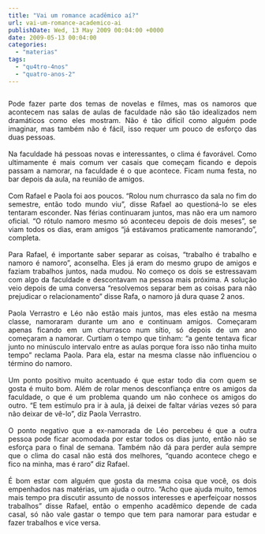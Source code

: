 ```yaml
---
title: "Vai um romance acadêmico aí?"
url: vai-um-romance-academico-ai
publishDate: Wed, 13 May 2009 00:04:00 +0000
date: 2009-05-13 00:04:00
categories: 
  - "materias"
tags: 
  - "qu4tro-4nos"
  - "quatro-anos-2"
---
```

<a href="http://2.bp.blogspot.com/_BzqI_RDZ6O4/SgwD2gGtPII/AAAAAAAAAcU/lnIOByNJ7ig/s1600-h/IMG055-01.jpg"><img alt="" src="http://2.bp.blogspot.com/_BzqI_RDZ6O4/SgwD2gGtPII/AAAAAAAAAcU/lnIOByNJ7ig/s200/IMG055-01.jpg" border="0"></a><br><div align="justify"></div><div align="justify"><div><span><span><span><span> </span></span></span>Pode fazer parte dos temas de novelas e filmes, mas os namoros que acontecem nas salas de aulas de faculdade não são tão idealizados nem dramáticos como eles mostram. Não é tão difícil como alguém pode imaginar, mas também não é fácil, isso requer um pouco de esforço das duas pessoas.</span></div><div><span><br></span></div><span><span><span> </span>Na faculdade há pessoas novas e interessantes, o clima é favorável. Como ultimamente é mais comum ver casais que começam ficando e depois passam a namorar, na faculdade é o que acontece. Ficam numa festa, no bar depois da aula, na reunião de amigos.</span></span></div><div align="justify"><span><span><br><span> </span>Com Rafael e Paola foi aos poucos. “Rolou num churrasco da sala no fim do semestre, então todo mundo viu”, disse Rafael ao questioná-lo se eles tentaram esconder. Nas férias continuaram juntos, mas não era um namoro oficial. “O rótulo namoro mesmo só aconteceu depois de dois meses”, se viam todos os dias, eram amigos “já estávamos praticamente namorando”, completa.</span></span></div><div align="justify"><span><span><br><span> </span>Para Rafael, é importante saber separar as coisas, “trabalho é trabalho e namoro é namoro”, aconselha. Eles já eram do mesmo grupo de amigos e faziam trabalhos juntos, nada mudou. No começo os dois se estressavam com algo da faculdade e descontavam na pessoa mais próxima. A solução veio depois de uma conversa “resolvemos separar bem as coisas para não prejudicar o relacionamento” disse Rafa, o namoro já dura quase 2 anos.</span></span></div><div align="justify"><span><span><br><span> </span>Paola Verrastro e Léo não estão mais juntos, mas eles estão na mesma classe, namoraram durante um ano e continuam amigos. Começaram apenas ficando em um churrasco num sítio, só depois de um ano começaram a namorar. Curtiam o tempo que tinham: “a gente tentava ficar junto no minúsculo intervalo entre as aulas porque fora isso não tinha muito tempo” reclama Paola. Para ela, estar na mesma classe não influenciou o término do namoro.</span></span></div><div align="justify"><span><span><br><span> </span>Um ponto positivo muito acentuado é que estar todo dia com quem se gosta é muito bom. Além de rolar menos desconfiança entre os amigos da faculdade, o que é um problema quando um não conhece os amigos do outro. “E tem estímulo pra ir à aula, já deixei de faltar várias vezes só para não deixar de vê-lo”, diz Paola Verrastro.</span></span></div><div align="justify"><span><span><br><span> </span>O ponto negativo que a ex-namorada de Léo percebeu é que a outra pessoa pode ficar acomodada por estar todos os dias junto, então não se esforça para o final de semana. Também não dá para perder aula sempre que o clima do casal não está dos melhores, “quando acontece chego e fico na minha, mas é raro” diz Rafael.</span></span></div><div align="justify"><span><span><br><span> </span>É bom estar com alguém que gosta da mesma coisa que você, os dois empenhados nas matérias, um ajuda o outro. “Acho que ajuda muito, temos mais tempo pra discutir assunto de nossos interesses e aperfeiçoar nossos trabalhos” disse Rafael, então o empenho acadêmico depende de cada casal, só não vale gastar o tempo que tem para namorar para estudar e fazer trabalhos e vice versa.</span></span></div>
